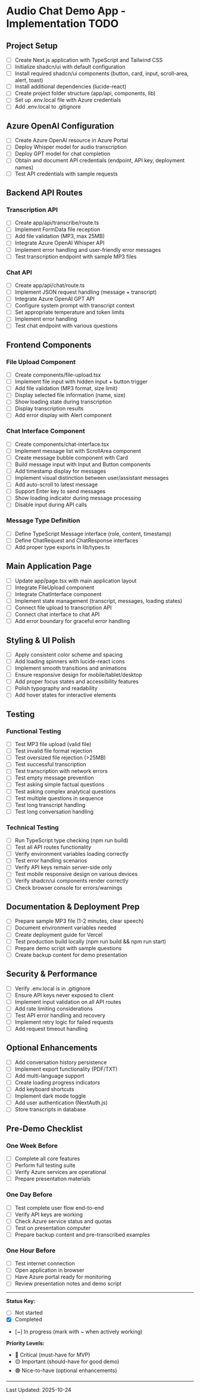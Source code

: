 # Audio Chat Demo App - Implementation TODO

## Project Setup

- [ ] Create Next.js application with TypeScript and Tailwind CSS
- [ ] Initialize shadcn/ui with default configuration
- [ ] Install required shadcn/ui components (button, card, input, scroll-area, alert, toast)
- [ ] Install additional dependencies (lucide-react)
- [ ] Create project folder structure (app/api, components, lib)
- [ ] Set up .env.local file with Azure credentials
- [ ] Add .env.local to .gitignore

## Azure OpenAI Configuration

- [ ] Create Azure OpenAI resource in Azure Portal
- [ ] Deploy Whisper model for audio transcription
- [ ] Deploy GPT model for chat completion
- [ ] Obtain and document API credentials (endpoint, API key, deployment names)
- [ ] Test API credentials with sample requests

## Backend API Routes

### Transcription API
- [ ] Create app/api/transcribe/route.ts
- [ ] Implement FormData file reception
- [ ] Add file validation (MP3, max 25MB)
- [ ] Integrate Azure OpenAI Whisper API
- [ ] Implement error handling and user-friendly error messages
- [ ] Test transcription endpoint with sample MP3 files

### Chat API
- [ ] Create app/api/chat/route.ts
- [ ] Implement JSON request handling (message + transcript)
- [ ] Integrate Azure OpenAI GPT API
- [ ] Configure system prompt with transcript context
- [ ] Set appropriate temperature and token limits
- [ ] Implement error handling
- [ ] Test chat endpoint with various questions

## Frontend Components

### File Upload Component
- [ ] Create components/file-upload.tsx
- [ ] Implement file input with hidden input + button trigger
- [ ] Add file validation (MP3 format, size limit)
- [ ] Display selected file information (name, size)
- [ ] Show loading state during transcription
- [ ] Display transcription results
- [ ] Add error display with Alert component

### Chat Interface Component
- [ ] Create components/chat-interface.tsx
- [ ] Implement message list with ScrollArea component
- [ ] Create message bubble component with Card
- [ ] Build message input with Input and Button components
- [ ] Add timestamp display for messages
- [ ] Implement visual distinction between user/assistant messages
- [ ] Add auto-scroll to latest message
- [ ] Support Enter key to send messages
- [ ] Show loading indicator during message processing
- [ ] Disable input during API calls

### Message Type Definition
- [ ] Define TypeScript Message interface (role, content, timestamp)
- [ ] Define ChatRequest and ChatResponse interfaces
- [ ] Add proper type exports in lib/types.ts

## Main Application Page

- [ ] Update app/page.tsx with main application layout
- [ ] Integrate FileUpload component
- [ ] Integrate ChatInterface component
- [ ] Implement state management (transcript, messages, loading states)
- [ ] Connect file upload to transcription API
- [ ] Connect chat interface to chat API
- [ ] Add error boundary for graceful error handling

## Styling & UI Polish

- [ ] Apply consistent color scheme and spacing
- [ ] Add loading spinners with lucide-react icons
- [ ] Implement smooth transitions and animations
- [ ] Ensure responsive design for mobile/tablet/desktop
- [ ] Add proper focus states and accessibility features
- [ ] Polish typography and readability
- [ ] Add hover states for interactive elements

## Testing

### Functional Testing
- [ ] Test MP3 file upload (valid file)
- [ ] Test invalid file format rejection
- [ ] Test oversized file rejection (>25MB)
- [ ] Test successful transcription
- [ ] Test transcription with network errors
- [ ] Test empty message prevention
- [ ] Test asking simple factual questions
- [ ] Test asking complex analytical questions
- [ ] Test multiple questions in sequence
- [ ] Test long transcript handling
- [ ] Test long conversation handling

### Technical Testing
- [ ] Run TypeScript type checking (npm run build)
- [ ] Test all API routes functionality
- [ ] Verify environment variables loading correctly
- [ ] Test error handling scenarios
- [ ] Verify API keys remain server-side only
- [ ] Test mobile responsive design on various devices
- [ ] Verify shadcn/ui components render correctly
- [ ] Check browser console for errors/warnings

## Documentation & Deployment Prep

- [ ] Prepare sample MP3 file (1-2 minutes, clear speech)
- [ ] Document environment variables needed
- [ ] Create deployment guide for Vercel
- [ ] Test production build locally (npm run build && npm run start)
- [ ] Prepare demo script with sample questions
- [ ] Create backup content for demo presentation

## Security & Performance

- [ ] Verify .env.local is in .gitignore
- [ ] Ensure API keys never exposed to client
- [ ] Implement input validation on all API routes
- [ ] Add rate limiting considerations
- [ ] Test API error handling and recovery
- [ ] Implement retry logic for failed requests
- [ ] Add request timeout handling

## Optional Enhancements

- [ ] Add conversation history persistence
- [ ] Implement export functionality (PDF/TXT)
- [ ] Add multi-language support
- [ ] Create loading progress indicators
- [ ] Add keyboard shortcuts
- [ ] Implement dark mode toggle
- [ ] Add user authentication (NextAuth.js)
- [ ] Store transcripts in database

## Pre-Demo Checklist

### One Week Before
- [ ] Complete all core features
- [ ] Perform full testing suite
- [ ] Verify Azure services are operational
- [ ] Prepare presentation materials

### One Day Before
- [ ] Test complete user flow end-to-end
- [ ] Verify API keys are working
- [ ] Check Azure service status and quotas
- [ ] Test on presentation computer
- [ ] Prepare backup content and pre-transcribed examples

### One Hour Before
- [ ] Test internet connection
- [ ] Open application in browser
- [ ] Have Azure portal ready for monitoring
- [ ] Review presentation notes and demo script

---

**Status Key:**
- [ ] Not started
- [x] Completed
- [~] In progress (mark with ~ when actively working)

**Priority Levels:**
- 🔴 Critical (must-have for MVP)
- 🟡 Important (should-have for good demo)
- 🟢 Nice-to-have (optional enhancements)

---

Last Updated: 2025-10-24
